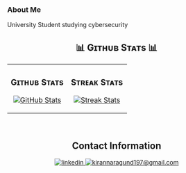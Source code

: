 ### About Me 

University Student studying cybersecurity


<h2 align="center">📊 Gɪᴛʜᴜʙ Sᴛᴀᴛs 📊</h2>

<table width="100%">
  <tr>
    <td width="50%">
      <h3 align="center"><strong>Gɪᴛʜᴜʙ Sᴛᴀᴛs</strong></h3>
      <p align="center">
        <a href="https://github.com/Artickatz">
          <img align="center" src="https://github-readme-stats.vercel.app/api?username=Artickatz&count_private=true&show_icons=true&theme=nightowl" alt="GitHub Stats" />
        </a>
      </p>
    </td>
    <td width="50%">
      <h3 align="center"><strong>Sᴛʀᴇᴀᴋ Sᴛᴀᴛs</strong></h3>
      <p align="center">
        <a href="https://github.com/Artickatz">
          <img align="center" src="https://streak-stats.demolab.com?user=Artickatz&theme=nightowl" alt="Streak Stats" />
        </a>
      </p>
    </td>
  </tr>
  <tr>
  </tr>
</table>
<br />

<!--Contact Information Section--> 

<h2 align="center"> Contact Information </h2>
<div align="center">
 <a href="https://www.linkedin.com/in/kyle-goulet/" target="_blank">
<img src=https://img.shields.io/badge/linkedin-%231E77B5.svg?&style=for-the-badge&logo=linkedin&logoColor=white alt=linkedin style="margin-bottom: 5px;" />
</a>
  
<a href="artickat1337@gmail.com" target="_blank">
<img src="https://img.shields.io/badge/Gmail-D14836?style=for-the-badge&logo=gmail&logoColor=white" alt=kirannaragund197@gmail.com mail style="margin-bottom: 5px;" />
</a>
